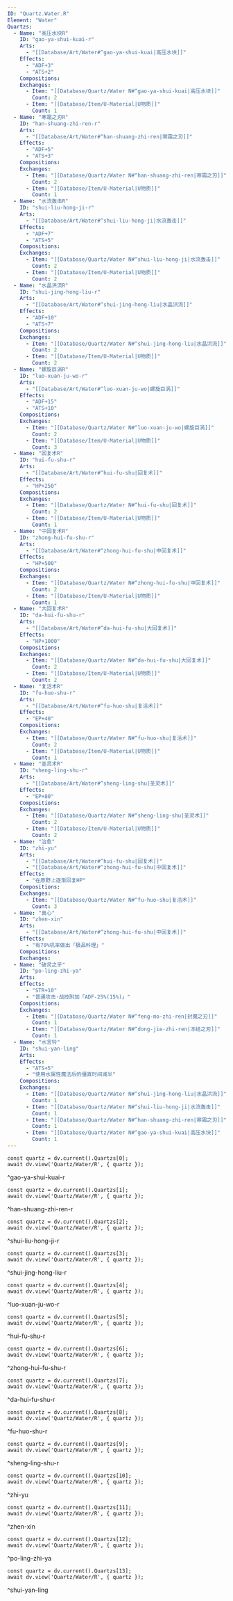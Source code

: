 ```yaml
---
ID: "Quartz.Water.R"
Element: "Water"
Quartzs:
  - Name: "高压水块R"
    ID: "gao-ya-shui-kuai-r"
    Arts:
      - "[[Database/Art/Water#^gao-ya-shui-kuai|高压水块]]"
    Effects:
      - "ADF+3"
      - "ATS+2"
    Compositions:
    Exchanges:
      - Item: "[[Database/Quartz/Water N#^gao-ya-shui-kuai|高压水块]]"
        Count: 2
      - Item: "[[Database/Item/U-Material|U物质]]"
        Count: 1
  - Name: "寒霜之刃R"
    ID: "han-shuang-zhi-ren-r"
    Arts:
      - "[[Database/Art/Water#^han-shuang-zhi-ren|寒霜之刃]]"
    Effects:
      - "ADF+5"
      - "ATS+3"
    Compositions:
    Exchanges:
      - Item: "[[Database/Quartz/Water N#^han-shuang-zhi-ren|寒霜之刃]]"
        Count: 2
      - Item: "[[Database/Item/U-Material|U物质]]"
        Count: 1
  - Name: "水流轰击R"
    ID: "shui-liu-hong-ji-r"
    Arts:
      - "[[Database/Art/Water#^shui-liu-hong-ji|水流轰击]]"
    Effects:
      - "ADF+7"
      - "ATS+5"
    Compositions:
    Exchanges:
      - Item: "[[Database/Quartz/Water N#^shui-liu-hong-ji|水流轰击]]"
        Count: 2
      - Item: "[[Database/Item/U-Material|U物质]]"
        Count: 2
  - Name: "水晶洪流R"
    ID: "shui-jing-hong-liu-r"
    Arts:
      - "[[Database/Art/Water#^shui-jing-hong-liu|水晶洪流]]"
    Effects:
      - "ADF+10"
      - "ATS+7"
    Compositions:
    Exchanges:
      - Item: "[[Database/Quartz/Water N#^shui-jing-hong-liu|水晶洪流]]"
        Count: 2
      - Item: "[[Database/Item/U-Material|U物质]]"
        Count: 2
  - Name: "螺旋巨涡R"
    ID: "luo-xuan-ju-wo-r"
    Arts:
      - "[[Database/Art/Water#^luo-xuan-ju-wo|螺旋巨涡]]"
    Effects:
      - "ADF+15"
      - "ATS+10"
    Compositions:
    Exchanges:
      - Item: "[[Database/Quartz/Water N#^luo-xuan-ju-wo|螺旋巨涡]]"
        Count: 2
      - Item: "[[Database/Item/U-Material|U物质]]"
        Count: 3
  - Name: "回复术R"
    ID: "hui-fu-shu-r"
    Arts:
      - "[[Database/Art/Water#^hui-fu-shu|回复术]]"
    Effects:
      - "HP+250"
    Compositions:
    Exchanges:
      - Item: "[[Database/Quartz/Water N#^hui-fu-shu|回复术]]"
        Count: 2
      - Item: "[[Database/Item/U-Material|U物质]]"
        Count: 1
  - Name: "中回复术R"
    ID: "zhong-hui-fu-shu-r"
    Arts:
      - "[[Database/Art/Water#^zhong-hui-fu-shu|中回复术]]"
    Effects:
      - "HP+500"
    Compositions:
    Exchanges:
      - Item: "[[Database/Quartz/Water N#^zhong-hui-fu-shu|中回复术]]"
        Count: 2
      - Item: "[[Database/Item/U-Material|U物质]]"
        Count: 1
  - Name: "大回复术R"
    ID: "da-hui-fu-shu-r"
    Arts:
      - "[[Database/Art/Water#^da-hui-fu-shu|大回复术]]"
    Effects:
      - "HP+1000"
    Compositions:
    Exchanges:
      - Item: "[[Database/Quartz/Water N#^da-hui-fu-shu|大回复术]]"
        Count: 2
      - Item: "[[Database/Item/U-Material|U物质]]"
        Count: 2
  - Name: "复活术R"
    ID: "fu-huo-shu-r"
    Arts:
      - "[[Database/Art/Water#^fu-huo-shu|复活术]]"
    Effects:
      - "EP+40"
    Compositions:
    Exchanges:
      - Item: "[[Database/Quartz/Water N#^fu-huo-shu|复活术]]"
        Count: 2
      - Item: "[[Database/Item/U-Material|U物质]]"
        Count: 1
  - Name: "圣灵术R"
    ID: "sheng-ling-shu-r"
    Arts:
      - "[[Database/Art/Water#^sheng-ling-shu|圣灵术]]"
    Effects:
      - "EP+80"
    Compositions:
    Exchanges:
      - Item: "[[Database/Quartz/Water N#^sheng-ling-shu|圣灵术]]"
        Count: 2
      - Item: "[[Database/Item/U-Material|U物质]]"
        Count: 2
  - Name: "治愈"
    ID: "zhi-yu"
    Arts:
      - "[[Database/Art/Water#^hui-fu-shu|回复术]]"
      - "[[Database/Art/Water#^zhong-hui-fu-shu|中回复术]]"
    Effects:
      - "在原野上逐渐回复HP"
    Compositions:
    Exchanges:
      - Item: "[[Database/Quartz/Water N#^fu-huo-shu|复活术]]"
        Count: 3
  - Name: "真心"
    ID: "zhen-xin"
    Arts:
      - "[[Database/Art/Water#^zhong-hui-fu-shu|中回复术]]"
    Effects:
      - "有70%机率做出「极品料理」"
    Compositions:
    Exchanges:
  - Name: "破灵之牙"
    ID: "po-ling-zhi-ya"
    Arts:
    Effects:
      - "STR+10"
      - "普通攻击·战技附加「ADF-25%(15%)」"
    Compositions:
    Exchanges:
      - Item: "[[Database/Quartz/Water N#^feng-mo-zhi-ren|封魔之刃]]"
        Count: 1
      - Item: "[[Database/Quartz/Water N#^dong-jie-zhi-ren|冻结之刃]]"
        Count: 1
  - Name: "水言铃"
    ID: "shui-yan-ling"
    Arts:
    Effects:
      - "ATS+5"
      - "使用水属性魔法后的僵直时间减半"
    Compositions:
    Exchanges:
      - Item: "[[Database/Quartz/Water N#^shui-jing-hong-liu|水晶洪流]]"
        Count: 1
      - Item: "[[Database/Quartz/Water N#^shui-liu-hong-ji|水流轰击]]"
        Count: 1
      - Item: "[[Database/Quartz/Water N#^han-shuang-zhi-ren|寒霜之刃]]"
        Count: 1
      - Item: "[[Database/Quartz/Water N#^gao-ya-shui-kuai|高压水块]]"
        Count: 1
---
```

```dataviewjs
const quartz = dv.current().Quartzs[0];
await dv.view('Quartz/Water/R', { quartz });
```
^gao-ya-shui-kuai-r

```dataviewjs
const quartz = dv.current().Quartzs[1];
await dv.view('Quartz/Water/R', { quartz });
```
^han-shuang-zhi-ren-r

```dataviewjs
const quartz = dv.current().Quartzs[2];
await dv.view('Quartz/Water/R', { quartz });
```
^shui-liu-hong-ji-r

```dataviewjs
const quartz = dv.current().Quartzs[3];
await dv.view('Quartz/Water/R', { quartz });
```
^shui-jing-hong-liu-r

```dataviewjs
const quartz = dv.current().Quartzs[4];
await dv.view('Quartz/Water/R', { quartz });
```
^luo-xuan-ju-wo-r

```dataviewjs
const quartz = dv.current().Quartzs[5];
await dv.view('Quartz/Water/R', { quartz });
```
^hui-fu-shu-r

```dataviewjs
const quartz = dv.current().Quartzs[6];
await dv.view('Quartz/Water/R', { quartz });
```
^zhong-hui-fu-shu-r

```dataviewjs
const quartz = dv.current().Quartzs[7];
await dv.view('Quartz/Water/R', { quartz });
```
^da-hui-fu-shu-r

```dataviewjs
const quartz = dv.current().Quartzs[8];
await dv.view('Quartz/Water/R', { quartz });
```
^fu-huo-shu-r

```dataviewjs
const quartz = dv.current().Quartzs[9];
await dv.view('Quartz/Water/R', { quartz });
```
^sheng-ling-shu-r

```dataviewjs
const quartz = dv.current().Quartzs[10];
await dv.view('Quartz/Water/R', { quartz });
```
^zhi-yu

```dataviewjs
const quartz = dv.current().Quartzs[11];
await dv.view('Quartz/Water/R', { quartz });
```
^zhen-xin

```dataviewjs
const quartz = dv.current().Quartzs[12];
await dv.view('Quartz/Water/R', { quartz });
```
^po-ling-zhi-ya

```dataviewjs
const quartz = dv.current().Quartzs[13];
await dv.view('Quartz/Water/R', { quartz });
```
^shui-yan-ling